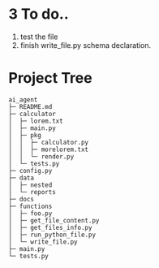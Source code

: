 # 3 To do..
1. test the file
2. finish write_file.py schema declaration.

# Project Tree
```
ai_agent
├─ README.md
├─ calculator
│  ├─ lorem.txt
│  ├─ main.py
│  ├─ pkg
│  │  ├─ calculator.py
│  │  ├─ morelorem.txt
│  │  └─ render.py
│  └─ tests.py
├─ config.py
├─ data
│  ├─ nested
│  └─ reports
├─ docs
├─ functions
│  ├─ foo.py
│  ├─ get_file_content.py
│  ├─ get_files_info.py
│  ├─ run_python_file.py
│  └─ write_file.py
├─ main.py
└─ tests.py

```